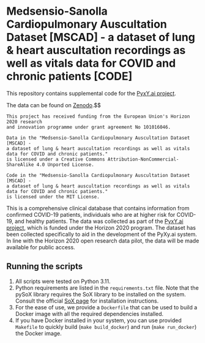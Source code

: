 # Medsensio-Sanolla Cardiopulmonary Auscultation Dataset [MSCAD] - a dataset of lung & heart auscultation recordings as well as vitals data for COVID and chronic patients [CODE]

This repository contains supplemental code for the [PyxY.ai project](https://pyxy.ai/).

The data can be found on [Zenodo](https://zenodo.org/record/5527700).$$

```text
This project has received funding from the European Union's Horizon 2020 research
and innovation programme under grant agreement No 101016046.
```

```text
Data in the "Medsensio-Sanolla Cardiopulmonary Auscultation Dataset [MSCAD] -
a dataset of lung & heart auscultation recordings as well as vitals data for COVID and chronic patients."
is licensed under a Creative Commons Attribution-NonCommercial-ShareAlike 4.0 Unported License.
```

```text
Code in the "Medsensio-Sanolla Cardiopulmonary Auscultation Dataset [MSCAD] -
a dataset of lung & heart auscultation recordings as well as vitals data for COVID and chronic patients."
is licensed under the MIT License.
```

This is a comprehensive clinical database that contains information from confirmed COVID-19 patients,
individuals who are at higher risk for COVID-19, and healthy patients.
The data was collected as part of the [PyxY.ai project](https://pyxy.ai/), which is funded under the Horizon 2020 program.
The dataset has been collected specifically to aid in the development of the PyXy.ai system.
In line with the Horizon 2020 open research data pilot, the data will be made available for public access.

## Running the scripts

1. All scripts were tested on Python 3.11.
2. Python requirements are listed in the `requirements.txt` file.
    Note that the pySoX library requires the SoX library to be installed on the system.
    Consult the official [SoX page](https://sox.sourceforge.net/) for installation instructions.
3. For the ease of use, we provide a `Dockerfile` that can be used to build a Docker image
    with all the required dependencies installed.
4. If you have Docker installed in your system, you can use provided `Makefile` to
    quickly build (`make build_docker`) and run (`make run_docker`) the Docker image.
